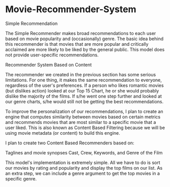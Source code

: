 # Movie-Recommender-System

Simple Recommendation

The Simple Recommender makes broad recommendations to each user based on movie popularity and (occasionally) genre. The basic idea behind this recommender is that movies that are more popular and critically acclaimed are more likely to be liked by the general public. This model does not provide user-specific recommendations.

Recommender System Based on Content

The recommender we created in the previous section has some serious limitations. For one thing, it makes the same recommendation to everyone, regardless of the user's preferences. If a person who likes romantic movies (but dislikes action) looked at our Top 15 Chart, he or she would probably dislike the majority of the films. If s/he went one step further and looked at our genre charts, s/he would still not be getting the best recommendations.

To improve the personalization of our recommendations, I plan to create an engine that computes similarity between movies based on certain metrics and recommends movies that are most similar to a specific movie that a user liked. This is also known as Content Based Filtering because we will be using movie metadata (or content) to build this engine.

I plan to create two Content Based Recommenders based on:

Taglines and movie synopses
Cast, Crew, Keywords, and Genre of the Film

This model's implementation is extremely simple. All we have to do is sort our movies by rating and popularity and display the top films on our list. As an extra step, we can include a genre argument to get the top movies in a specific genre.
